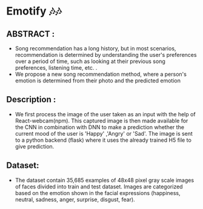 # Emotify 🎶🎶
## ABSTRACT :
* Song recommendation has a long history, but in most scenarios, recommendation is determined by understanding the user's preferences over a period of time, such as looking at their previous song preferences, listening time, etc. .
* We propose a new song recommendation method, where a person's emotion is determined from their photo and the predicted emotion
## Description :
* We first process the image of the user taken as an input with the help of React-webcam(npm). This captured image is then made available for the CNN in combination with DNN to make a prediction whether the current mood of the user is 'Happy' ,'Angry' or 'Sad'. The image is sent to a python backend (flask) where it uses the already trained H5 file to give prediction.
## Dataset:
* The dataset contain 35,685 examples of 48x48 pixel gray scale images of faces divided into train and test dataset. Images are categorized based on the emotion shown in the facial expressions (happiness, neutral, sadness, anger, surprise, disgust, fear).

